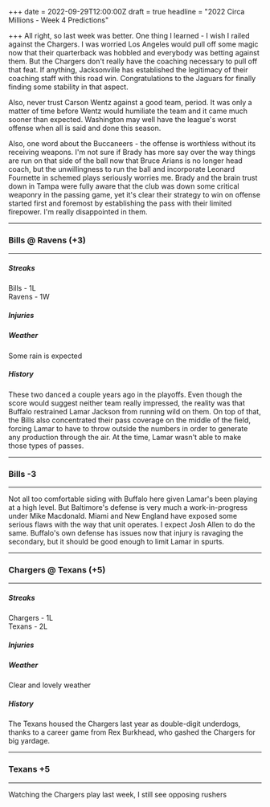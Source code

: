 +++
date = 2022-09-29T12:00:00Z
draft = true
headline = "2022 Circa Millions - Week 4 Predictions"

+++
All right, so last week was better. One thing I learned - I wish I railed against the Chargers. I was worried Los Angeles would pull off some magic now that their quarterback was hobbled and everybody was betting against them. But the Chargers don't really have the coaching necessary to pull off that feat. If anything, Jacksonville has established the legitimacy of their coaching staff with this road win. Congratulations to the Jaguars for finally finding some stability in that aspect.

Also, never trust Carson Wentz against a good team, period. It was only a matter of time before Wentz would humiliate the team and it came much sooner than expected. Washington may well have the league's worst offense when all is said and done this season.

Also, one word about the Buccaneers - the offense is worthless without its receiving weapons. I'm not sure if Brady has more say over the way things are run on that side of the ball now that Bruce Arians is no longer head coach, but the unwillingness to run the ball and incorporate Leonard Fournette in schemed plays seriously worries me. Brady and the brain trust down in Tampa were fully aware that the club was down some critical weaponry in the passing game, yet it's clear their strategy to win on offense started first and foremost by establishing the pass with their limited firepower. I'm really disappointed in them.

***

### Bills @ Ravens (+3)

***

##### _Streaks_

Bills - 1L  
Ravens - 1W

##### _Injuries_

##### _Weather_

Some rain is expected

##### _History_

These two danced a couple years ago in the playoffs. Even though the score would suggest neither team really impressed, the reality was that Buffalo restrained Lamar Jackson from running wild on them. On top of that, the Bills also concentrated their pass coverage on the middle of the field, forcing Lamar to have to throw outside the numbers in order to generate any production through the air. At the time, Lamar wasn't able to make those types of passes.

***

### Bills -3

***

Not all too comfortable siding with Buffalo here given Lamar's been playing at a high level. But Baltimore's defense is very much a work-in-progress under Mike Macdonald. Miami and New England have exposed some serious flaws with the way that unit operates. I expect Josh Allen to do the same. Buffalo's own defense has issues now that injury is ravaging the secondary, but it should be good enough to limit Lamar in spurts.

***

### Chargers @ Texans (+5)

***

##### _Streaks_

Chargers - 1L  
Texans - 2L

##### _Injuries_

##### _Weather_

Clear and lovely weather

##### _History_

The Texans housed the Chargers last year as double-digit underdogs, thanks to a career game from Rex Burkhead, who gashed the Chargers for big yardage. 

***

### Texans +5

***

Watching the Chargers play last week, I still see opposing rushers 